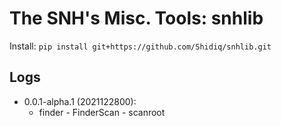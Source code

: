 # The SNH's Misc. Tools: snhlib

Install: `pip install git+https://github.com/Shidiq/snhlib.git`

## Logs
- 0.0.1-alpha.1 (2021122800):
  - finder - FinderScan - scanroot